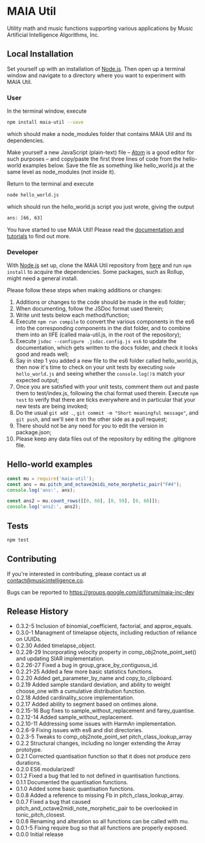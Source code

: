 MAIA Util
==============

Utility math and music functions supporting various applications by Music Artificial Intelligence Algorithms, Inc.

## Local Installation

Set yourself up with an installation of [Node.js](https://nodejs.org/). Then open up a terminal window and navigate to a directory where you want to experiment with MAIA Util.

### User

In the terminal window, execute
```bash
npm install maia-util --save
```
which should make a node_modules folder that contains MAIA Util and its dependencies.

Make yourself a new JavaScript (plain-text) file – [Atom](https://atom.io/) is a good editor for such purposes – and copy/paste the first three lines of code from the hello-world examples below. Save the file as something like hello_world.js at the same level as node_modules (not inside it).

Return to the terminal and execute
```bash
node hello_world.js
```
which should run the hello_world.js script you just wrote, giving the output
```bash
ans: [66, 63]
```
You have started to use MAIA Util! Please read the [documentation and tutorials](https://musicintelligence.co/api/maia-util/) to find out more.

### Developer

With [Node.js](https://nodejs.org/) set up, clone the MAIA Util repository from [here](https://bitbucket.org/tomthecollins/maia-util/) and run `npm install` to acquire the dependencies. Some packages, such as Rollup, might need a general install.

Please follow these steps when making additions or changes:

1. Additions or changes to the code should be made in the es6 folder;
2. When documenting, follow the JSDoc format used therein;
3. Write unit tests below each method/function;
4. Execute `npm run compile` to convert the various components in the es6 into the corresponding components in the dist folder, and to combine them into an IIFE (called maia-util.js, in the root of the repository);
5. Execute `jsdoc --configure .jsdoc.config.js es6` to update the documentation, which gets written to the docs folder, and check it looks good and reads well;
6. Say in step 1 you added a new file to the es6 folder called hello_world.js, then now it's time to check on your unit tests by executing `node hello_world.js` and seeing whether the `console.log()`s match your expected output;
7. Once you are satisfied with your unit tests, comment them out and paste them to test/index.js, following the chai format used therein. Execute `npm test` to verify that there are ticks everywhere and in particular that your new tests are being invoked;
8. Do the usual `git add .`, `git commit -m "Short meaningful message"`, and `git push`, and we'll see it on the other side as a pull request;
9. There should not be any need for you to edit the version in package.json;
10. Please keep any data files out of the repository by editing the .gitignore file.

## Hello-world examples

```javascript
const mu = require('maia-util');
const ans = mu.pitch_and_octave2midi_note_morphetic_pair("F#4");
console.log('ans:', ans);

const ans2 = mu.count_rows([[0, 60], [0, 59], [0, 60]]);
console.log('ans2:', ans2);
```

## Tests

```bash
npm test
```

## Contributing

If you're interested in contributing, please contact us at contact@musicintelligence.co.

Bugs can be reported to https://groups.google.com/d/forum/maia-inc-dev

## Release History

* 0.3.2-5 Inclusion of binomial_coefficient, factorial, and approx_equals.
* 0.3.0-1 Managment of timelapse objects, including reduction of reliance on UUIDs.
* 0.2.30 Added timelapse_object.
* 0.2.28-29 Incorporating velocity property in comp_obj2note_point_set() and updating SIAR implementation.
* 0.2.26-27 Fixed a bug in group_grace_by_contiguous_id.
* 0.2.21-25 Added a few more basic statistics functions.
* 0.2.20 Added get_parameter_by_name and copy_to_clipboard.
* 0.2.19 Added sample standard deviation, and ability to weight choose_one with a cumulative distribution function.
* 0.2.18 Added cardinality_score implementation.
* 0.2.17 Added ability to segment based on ontimes alone.
* 0.2.15-16 Bug fixes to sample_without_replacement and farey_quantise.
* 0.2.12-14 Added sample_without_replacement.
* 0.2.10-11 Addressing some issues with HarmAn implementation.
* 0.2.6-9 Fixing issues with es6 and dist directories.
* 0.2.3-5 Tweaks to comp_obj2note_point_set pitch_class_lookup_array
* 0.2.2 Structural changes, including no longer extending the Array prototype.
* 0.2.1 Corrected quantisation function so that it does not produce zero durations.
* 0.2.0 ES6 modularized!
* 0.1.2 Fixed a bug that led to not defined in quantisation functions.
* 0.1.1 Documented the quantisation functions.
* 0.1.0 Added some basic quantisation functions.
* 0.0.8 Added a reference to missing Fb in pitch_class_lookup_array.
* 0.0.7 Fixed a bug that caused pitch_and_octave2midi_note_morphetic_pair to be overlooked in tonic_pitch_closest.
* 0.0.6 Renaming and alteration so all functions can be called with mu.
* 0.0.1-5 Fixing require bug so that all functions are properly exposed.
* 0.0.0 Initial release
